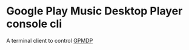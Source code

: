 # Google Play Music Desktop Player console cli

A terminal client to control [GPMDP](https://github.com/MarshallOfSound/Google-Play-Music-Desktop-Player-UNOFFICIAL-)

